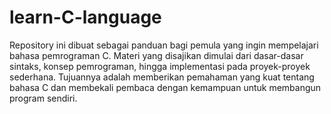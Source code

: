 # learn-C-language
Repository ini dibuat sebagai panduan bagi pemula yang ingin mempelajari bahasa pemrograman C. Materi yang disajikan dimulai dari dasar-dasar sintaks, konsep pemrograman, hingga implementasi pada proyek-proyek sederhana. Tujuannya adalah memberikan pemahaman yang kuat tentang bahasa C dan membekali pembaca dengan kemampuan untuk membangun program sendiri.
